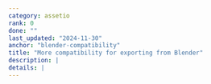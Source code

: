 ```yaml
---
category: assetio
rank: 0
done: ""
last_updated: "2024-11-30"
anchor: "blender-compatibility"
title: "More compatibility for exporting from Blender"
description: |
details: |
---
```

